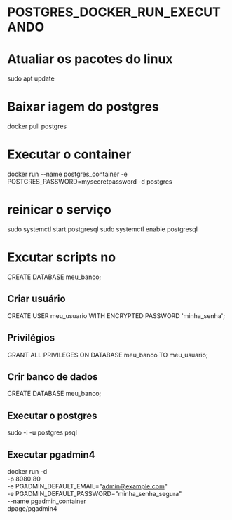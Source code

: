 # POSTGRES_DOCKER_RUN_EXECUTANDO

# Atualiar os pacotes do linux
sudo apt update

# Baixar iagem do postgres
docker pull postgres

# Executar o container
docker run --name postgres_container -e POSTGRES_PASSWORD=mysecretpassword -d postgres

# reinicar o serviço
sudo systemctl start postgresql
sudo systemctl enable postgresql

# Excutar scripts no 
CREATE DATABASE meu_banco;
## Criar usuário
CREATE USER meu_usuario WITH ENCRYPTED PASSWORD 'minha_senha';  

## Privilégios
GRANT ALL PRIVILEGES ON DATABASE meu_banco TO meu_usuario;  

## Crir banco de dados
CREATE DATABASE meu_banco;

## Executar o postgres
sudo -i -u postgres
psql

## Executar pgadmin4 
docker run -d \
  -p 8080:80 \
  -e PGADMIN_DEFAULT_EMAIL="admin@example.com" \
  -e PGADMIN_DEFAULT_PASSWORD="minha_senha_segura" \
  --name pgadmin_container \
  dpage/pgadmin4
